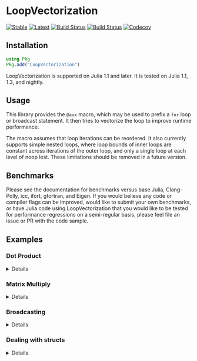 # LoopVectorization

[![Stable](https://img.shields.io/badge/docs-stable-blue.svg)](https://chriselrod.github.io/LoopVectorization.jl/stable)
[![Latest](https://img.shields.io/badge/docs-latest-blue.svg)](https://chriselrod.github.io/LoopVectorization.jl/latest)
[![Build Status](https://travis-ci.com/chriselrod/LoopVectorization.jl.svg?branch=master)](https://travis-ci.com/chriselrod/LoopVectorization.jl)
[![Build Status](https://ci.appveyor.com/api/projects/status/github/chriselrod/LoopVectorization.jl?svg=true)](https://ci.appveyor.com/project/chriselrod/LoopVectorization-jl)
[![Codecov](https://codecov.io/gh/chriselrod/LoopVectorization.jl/branch/master/graph/badge.svg)](https://codecov.io/gh/chriselrod/LoopVectorization.jl)

## Installation

```julia
using Pkg
Pkg.add("LoopVectorization")
```
LoopVectorization is supported on Julia 1.1 and later. It is tested on Julia 1.1, 1.3, and nightly.

## Usage

This library provides the `@avx` macro, which may be used to prefix a `for` loop or broadcast statement.
It then tries to vectorize the loop to improve runtime performance.

The macro assumes that loop iterations can be reordered. It also currently supports simple nested loops, where loop bounds of inner loops are constant across iterations of the outer loop, and only a single loop at each level of noop lest. These limitations should be removed in a future version.

## Benchmarks

Please see the documentation for benchmarks versus base Julia, Clang-Polly, icc, ifort, gfortran, and Eigen. If you would believe any code or compiler flags can be improved, would like to submit your own benchmarks, or have Julia code using LoopVectorization that you would like to be tested for performance regressions on a semi-regular basis, please feel file an issue or PR with the code sample.

## Examples
### Dot Product
<details>
 <summaryClick me! ></summary>
<p>

A simple example with a single loop is the dot product:
```julia
julia> using LoopVectorization, BenchmarkTools

julia> function mydot(a, b)
           s = 0.0
           @inbounds @simd for i ∈ eachindex(a,b)
               s += a[i]*b[i]
           end
           s
       end
mydot (generic function with 1 method)

julia> function mydotavx(a, b)
           s = 0.0
           @avx for i ∈ eachindex(a,b)
               s += a[i]*b[i]
           end
           s
       end
mydotavx (generic function with 1 method)

julia> a = rand(256); b = rand(256);

julia> @btime mydot($a, $b)
  12.273 ns (0 allocations: 0 bytes)
62.61049816874535

julia> @btime mydotavx($a, $b)
  11.618 ns (0 allocations: 0 bytes)
62.61049816874536

julia> a = rand(255); b = rand(255);

julia> @btime mydot($a, $b)
  36.539 ns (0 allocations: 0 bytes)
62.29537331565549

julia> @btime mydotavx($a, $b)
  11.739 ns (0 allocations: 0 bytes)
62.29537331565549
```

On most recent CPUs, the performance of the dot product is bounded by
the speed at which it can load data; most recent x86_64 CPUs can perform
two aligned loads and two fused multiply adds (`fma`) per clock cycle.
However, the dot product requires two loads per `fma`.

A self-dot function, on the otherhand, requires one load per fma:
```julia
julia> function myselfdot(a)
           s = 0.0
           @inbounds @simd for i ∈ eachindex(a)
               s += a[i]*a[i]
           end
           s
       end
myselfdot (generic function with 1 method)

julia> function myselfdotavx(a)
           s = 0.0
           @avx for i ∈ eachindex(a)
               s += a[i]*a[i]
           end
           s
       end
myselfdotavx (generic function with 1 method)

julia> a = rand(256);

julia> @btime myselfdot($a)
  8.578 ns (0 allocations: 0 bytes)
90.16636687132868

julia> @btime myselfdotavx($a)
  9.560 ns (0 allocations: 0 bytes)
90.16636687132868

julia> @btime myselfdot($b)
  28.923 ns (0 allocations: 0 bytes)
83.20114563267853

julia> @btime myselfdotavx($b)
  9.174 ns (0 allocations: 0 bytes)
83.20114563267856
```
For this reason, the `@avx` version is roughly twice as fast. The `@inbounds @simd` version, however, is not, because it runs into the problem of loop carried dependencies: to add `a[i]*b[i]` to `s_new = s_old + a[i-j]*b[i-j]`, we must have first finished calculating `s_new`, but -- while two `fma` instructions can be initiated per cycle -- they each take several clock cycles to complete.
For this reason, we need to unroll the operation to run several independent instances concurrently. The `@avx` macro models this cost to try and pick an optimal unroll factor.

Note that 14 and 12 nm Ryzen chips can only do 1 full width `fma` per clock cycle (and 2 loads), so they should see similar performance with the dot and selfdot. I haven't verified this, but would like to hear from anyone who can.

</p>
</details>

### Matrix Multiply
<details>
 <summaryClick me! ></summary>
<p>

We can also vectorize fancier loops. A likely familiar example to dive into:
```julia
julia> function mygemm!(𝐂, 𝐀, 𝐁)
           @inbounds @fastmath for m ∈ 1:size(𝐀,1), n ∈ 1:size(𝐁,2)
               𝐂ₘₙ = zero(eltype(𝐂))
               for k ∈ 1:size(𝐀,2)
                   𝐂ₘₙ += 𝐀[m,k] * 𝐁[k,n]
               end
               𝐂[m,n] = 𝐂ₘₙ
           end
       end
mygemm! (generic function with 1 method)

julia> function mygemmavx!(𝐂, 𝐀, 𝐁)
           @avx for m ∈ 1:size(𝐀,1), n ∈ 1:size(𝐁,2)
               𝐂ₘₙ = zero(eltype(𝐂))
               for k ∈ 1:size(𝐀,2)
                   𝐂ₘₙ += 𝐀[m,k] * 𝐁[k,n]
               end
               𝐂[m,n] = 𝐂ₘₙ
           end
       end
mygemmavx! (generic function with 1 method)

julia> M, K, N = 72, 75, 71;

julia> C1 = Matrix{Float64}(undef, M, N); A = randn(M, K); B = randn(K, N);

julia> C2 = similar(C1); C3 = similar(C1);

julia> @benchmark mygemmavx!($C1, $A, $B)
BenchmarkTools.Trial: 
  memory estimate:  0 bytes
  allocs estimate:  0
  --------------
  minimum time:     7.381 μs (0.00% GC)
  median time:      7.415 μs (0.00% GC)
  mean time:        7.432 μs (0.00% GC)
  maximum time:     15.444 μs (0.00% GC)
  --------------
  samples:          10000
  evals/sample:     4

julia> @benchmark mygemm!($C2, $A, $B)
BenchmarkTools.Trial: 
  memory estimate:  0 bytes
  allocs estimate:  0
  --------------
  minimum time:     230.790 μs (0.00% GC)
  median time:      231.288 μs (0.00% GC)
  mean time:        231.882 μs (0.00% GC)
  maximum time:     275.460 μs (0.00% GC)
  --------------
  samples:          10000
  evals/sample:     1

julia> using LinearAlgebra, Test

julia> @test all(C1 .≈ C2)
Test Passed

julia> BLAS.set_num_threads(1); BLAS.vendor()
:mkl

julia> @benchmark mul!($C3, $A, $B)
BenchmarkTools.Trial: 
  memory estimate:  0 bytes
  allocs estimate:  0
  --------------
  minimum time:     6.830 μs (0.00% GC)
  median time:      6.861 μs (0.00% GC)
  mean time:        6.869 μs (0.00% GC)
  maximum time:     15.125 μs (0.00% GC)
  --------------
  samples:          10000
  evals/sample:     5

julia> @test all(C1 .≈ C3)
Test Passed
```
It can produce a decent macro kernel.
In the future, I would like it to also model the cost of memory movement in the L1 and L2 cache, and use these to generate loops around the macro kernel following the work of [Low, et al. (2016)](http://www.cs.utexas.edu/users/flame/pubs/TOMS-BLIS-Analytical.pdf).

Until then, performance will degrade rapidly compared to BLAS as the size of the matrices increase. The advantage of the `@avx` macro, however, is that it is general. Not every operation is supported by BLAS.

For example, what if `A` were the outer product of two vectors?
<!-- ```julia -->


<!-- ``` -->

</p>
</details>

### Broadcasting
<details>
 <summaryClick me! ></summary>
<p>

Another example, a straightforward operation expressed well via broadcasting and `*ˡ` (which is typed `*\^l`), the lazy matrix multiplication operator:
```julia
julia> using LoopVectorization, LinearAlgebra, BenchmarkTools, Test; BLAS.set_num_threads(1)

julia> a = rand(48); B = rand(48, 51); c = rand(51); d = rand(49);

julia> X1 =        a .+ B * (c .+ d');

julia> X2 = @avx @. a + B *ˡ (c + d');

julia> @test X1 ≈ X2
Test Passed

julia> buf1 = Matrix{Float64}(undef, length(c), length(d));

julia> buf2 = similar(X1);

julia> @btime $X1 .= $a .+ mul!($buf2, $B, ($buf1 .= $c .+ $d'));
  3.499 μs (0 allocations: 0 bytes)

julia> @btime @avx @. $X2 = $a + $B *ˡ ($c + $d');
  3.289 μs (0 allocations: 0 bytes)

julia> @test X1 ≈ X2
Test Passed
```
The lazy matrix multiplication operator `*ˡ` escapes broadcasts and fuses, making it easy to write code that avoids intermediates. However, I would recomend always checking if splitting the operation into pieces, or at least isolating the matrix multiplication, increases performance. That will often be the case, especially if the matrices are large, where a separate multiplication can leverage BLAS (and perhaps take advantage of threads).
This may improve as the optimizations within LoopVectorization improve.

</p>
</details>


### Dealing with structs
<details>
 <summaryClick me! ></summary>
<p>

The key to the `@avx` macro's performance gains is leveraging knowledge of exactly how data like `Float64`s and `Int`s are handled by a CPU. As such, it is not strightforward to generalize the `@avx` macro to work on arrays containing structs such as `Matrix{Complex{Float64}}`. Instead, it is currently recommended that users wishing to apply `@avx` to arrays of structs use packages such as [StructArrays.jl](https://github.com/JuliaArrays/StructArrays.jl) which transform an array where each element is a struct into a struct where each element is an array. Using StructArrays.jl, we can write a matrix multiply (gemm) kernel that works on matrices of `Complex{Float64}`s and `Complex{Int}`s:
```julia 
using LoopVectorization, LinearAlgebra, StructArrays, BenchmarkTools, Test

BLAS.set_num_threads(1); @show BLAS.vendor()

const MatrixFInt64 = Union{Matrix{Float64}, Matrix{Int}}

function mul_avx!(C::MatrixFInt64, A::MatrixFInt64, B::MatrixFInt64)
    z = zero(eltype(C))
    @avx for i ∈ 1:size(A,1), j ∈ 1:size(B,2)
        Cᵢⱼ = z
        for k ∈ 1:size(A,2)
            Cᵢⱼ += A[i,k] * B[k,j]
        end
        C[i,j] = Cᵢⱼ
    end
end

function mul_add_avx!(C::MatrixFInt64, A::MatrixFInt64, B::MatrixFInt64, factor=1)
    z = zero(eltype(C))
    @avx for i ∈ 1:size(A,1), j ∈ 1:size(B,2)
        ΔCᵢⱼ = z
        for k ∈ 1:size(A,2)
            ΔCᵢⱼ += A[i,k] * B[k,j]
        end
        C[i,j] += factor * ΔCᵢⱼ
    end
end

const StructMatrixComplexFInt64 = Union{StructArray{ComplexF64,2}, StructArray{Complex{Int},2}}

function mul_avx!(C:: StructMatrixComplexFInt64, A::StructMatrixComplexFInt64, B::StructMatrixComplexFInt64)
    mul_avx!(    C.re, A.re, B.re)     # C.re = A.re * B.re
    mul_add_avx!(C.re, A.im, B.im, -1) # C.re = C.re - A.im * B.im
    mul_avx!(    C.im, A.re, B.im)     # C.im = A.re * B.im
    mul_add_avx!(C.im, A.im, B.re)     # C.im = C.im + A.im * B.re
end
```
this `mul_avx!` kernel can now accept `StructArray` matrices of complex numbers and multiply them efficiently:
```julia
julia> M, K, N = 56, 57, 58
(56, 57, 58)

julia> A  = StructArray(randn(ComplexF64, M, K));

julia> B  = StructArray(randn(ComplexF64, K, N));

julia> C1 = StructArray(Matrix{ComplexF64}(undef, M, N));

julia> C2 = collect(similar(C1));

julia> @btime mul_avx!($C1, $A, $B)
  13.634 μs (0 allocations: 0 bytes)

julia> @btime mul!(    $C2, $(collect(A)), $(collect(B))); # collect turns the StructArray into a regular Array
  14.007 μs (0 allocations: 0 bytes)

julia> @test C1 ≈ C2
Test Passed
```

Similar approaches can be taken to make kernels working with a variety of numeric struct types such as [dual numbers](https://github.com/JuliaDiff/DualNumbers.jl), [DoubleFloats](https://github.com/JuliaMath/DoubleFloats.jl), etc. 

</p>
</details>
